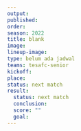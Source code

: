 ```yaml
---
output:
published:
order: 
season: 2022
title: blank
image:
lineup-image:
type: belum ada jadwal 
teams: tesafc-senior
kickoff:
place: 
status: next match
result: 
  status: next match
  conclusion: 
  score: ""
  goal:
---
```

